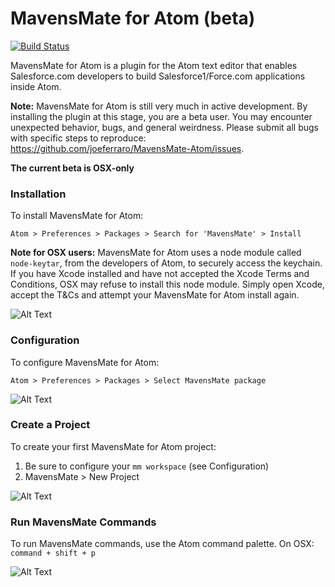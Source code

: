 MavensMate for Atom (beta)
===============

[![Build Status](https://travis-ci.org/joeferraro/MavensMate-Atom.svg?branch=master)](https://travis-ci.org/joeferraro/MavensMate-Atom)

MavensMate for Atom is a plugin for the Atom text editor that enables Salesforce.com developers to build Salesforce1/Force.com applications inside Atom.

**Note:** MavensMate for Atom is still very much in active development. By installing the plugin at this stage, you are a beta user. You may encounter unexpected behavior, bugs, and general weirdness. Please submit all bugs with specific steps to reproduce: https://github.com/joeferraro/MavensMate-Atom/issues.

**The current beta is OSX-only**

### Installation

To install MavensMate for Atom: 

`Atom > Preferences > Packages > Search for 'MavensMate' > Install`

**Note for OSX users:** MavensMate for Atom uses a node module called `node-keytar`, from the developers of Atom, to securely access the keychain. If you have Xcode installed and have not accepted the Xcode Terms and Conditions, OSX may refuse to install this node module. Simply open Xcode, accept the T&Cs and attempt your MavensMate for Atom install again.

![Alt Text](http://i.imgur.com/RiBsW0N.gif?1 "Install")

### Configuration

To configure MavensMate for Atom:

`Atom > Preferences > Packages > Select MavensMate package`

![Alt Text](http://i.imgur.com/NmapjKE.gif?1 "Configure")

### Create a Project

To create your first MavensMate for Atom project:

1. Be sure to configure your `mm workspace` (see Configuration)
2. MavensMate > New Project
 
![Alt Text](http://i.imgur.com/SCDknHg.gif?1 "New Project")

### Run MavensMate Commands

To run MavensMate commands, use the Atom command palette. On OSX: `command + shift + p`

![Alt Text](http://i.imgur.com/IuYO4pU.gif?1 "Commands")
